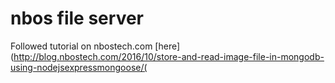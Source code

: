 # nbos file server
Followed tutorial on nbostech.com [here](http://blog.nbostech.com/2016/10/store-and-read-image-file-in-mongodb-using-nodejsexpressmongoose/(